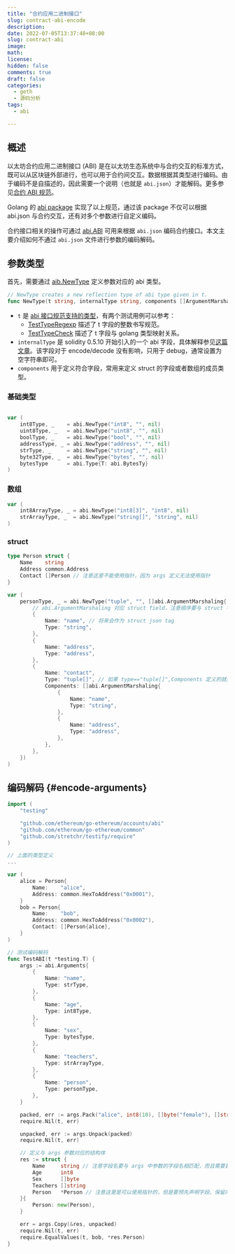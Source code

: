 ```yaml
---
title: "合约应用二进制接口"
slug: contract-abi-encode
description:
date: 2022-07-05T13:37:48+08:00
slug: contract-abi
image:
math:
license:
hidden: false
comments: true
draft: false
categories:
  - geth
  - 源码分析
tags:
  - abi

---
```


## 概述

以太坊合约应用二进制接口 (ABI) 是在以太坊生态系统中与合约交互的标准方式，既可以从区块链外部进行，也可以用于合约间交互。数据根据其类型进行编码。由于编码不是自描述的，因此需要一个说明（也就是 `abi.json`）才能解码。更多参见[合约 ABI 规范](https://docs.soliditylang.org/en/v0.8.13/abi-spec.html#basic-design)。

Golang 的 [abi package](https://pkg.go.dev/github.com/ethereum/go-ethereum/accounts/abi#pkg-overview) 实现了以上规范，通过该 package 不仅可以根据 abi.json 与合约交互，还有对多个参数进行自定义编码。

合约接口相关的操作可通过 [abi.ABI](https://pkg.go.dev/github.com/ethereum/go-ethereum/accounts/abi#ABI) 可用来根据 `abi.json` 编码合约接口。本文主要介绍如何不通过 `abi.json` 文件进行参数的编码解码。

## 参数类型

首先，需要通过 [aib.NewType](https://github.com/ethereum/go-ethereum/blob/v1.10.26/accounts/abi/type.go#L70) 定义参数对应的 abi 类型。

```go
// NewType creates a new reflection type of abi type given in t.
func NewType(t string, internalType string, components []ArgumentMarshaling) (typ Type, err error)
```

- `t` 是 [abi 接口规范支持的类型](https://docs.soliditylang.org/en/v0.8.13/abi-spec.html#types)，有两个测试用例可以参考：
  - [TestTypeRegexp](https://github.com/ethereum/go-ethereum/blob/c4a662176ec11b9d5718904ccefee753637ab377/accounts/abi/type_test.go#L33) 描述了 t 字段的整数书写规范。
  - [TestTypeCheck](https://github.com/ethereum/go-ethereum/blob/c4a662176ec11b9d5718904ccefee753637ab377/accounts/abi/type_test.go#L119) 描述了 t 字段与 golang 类型映射关系。
- `internalType` 是 solidity 0.5.10 开始引入的一个 abi 字段，具体解释参见[这篇文章](https://ethereum.stackexchange.com/questions/76953/what-is-the-purpose-of-internaltype-now-generated-by-the-solidity-compiler-in)。该字段对于 encode/decode 没有影响，只用于 debug，通常设置为空字符串即可。
- `components` 用于定义符合字段，常用来定义 struct 的字段或者数组的成员类型。

### 基础类型

```go

var (
    int8Type, _    = abi.NewType("int8", "", nil)
    uint8Type, _   = abi.NewType("uint8", "", nil)
    boolType, _    = abi.NewType("bool", "", nil)
    addressType, _ = abi.NewType("address", "", nil)
    strType, _     = abi.NewType("string", "", nil)
    byte32Type, _  = abi.NewType("bytes", "", nil)
    bytesType      = abi.Type{T: abi.BytesTy}
)
```

### 数组

```go
var (
    int8ArrayType, _ = abi.NewType("int8[3]", "int8", nil)
    strArrayType, _  = abi.NewType("string[]", "string", nil)
)
```

### struct

```go
type Person struct {
    Name    string
    Address common.Address
    Contact []Person // 注意这里不能使用指针，因为 args 定义无法使用指针
}

var (
    personType, _ = abi.NewType("tuple", "", []abi.ArgumentMarshaling{
        // abi.ArgumentMarshaling 对应 struct field，注意顺序要与 struct 字段顺序保持一致
        {
            Name: "name", // 将来会作为 struct json tag
            Type: "string",
        },
        {
            Name: "address",
            Type: "address",
        },
        {
            Name: "contact",
            Type: "tuple[]", // 如果 type=="tuple[]",Components 定义的就是数组元素的类型。
            Components: []abi.ArgumentMarshaling{
                {
                    Name: "name",
                    Type: "string",
                },
                {
                    Name: "address",
                    Type: "address",
                },
            },
        },
    })
)
```

## 编码解码 {#encode-arguments}

```go
import (
    "testing"

    "github.com/ethereum/go-ethereum/accounts/abi"
    "github.com/ethereum/go-ethereum/common"
    "github.com/stretchr/testify/require"
)

// 上面的类型定义
...

var (
    alice = Person{
        Name:    "alice",
        Address: common.HexToAddress("0x0001"),
    }
    bob = Person{
        Name:    "bob",
        Address: common.HexToAddress("0x0002"),
        Contact: []Person{alice},
    }
)

// 测试编码解码
func TestABI(t *testing.T) {
    args := abi.Arguments{
        {
            Name: "name",
            Type: strType,
        },
        {
            Name: "age",
            Type: int8Type,
        },
        {
            Name: "sex",
            Type: bytesType,
        },
        {
            Name: "teachers",
            Type: strArrayType,
        },
        {
            Name: "person",
            Type: personType,
        },
    }

    packed, err := args.Pack("alice", int8(10), []byte("female"), []string{"bob", "john"}, &bob)
    require.Nil(t, err)

    unpacked, err := args.Unpack(packed)
    require.Nil(t, err)

    // 定义与 args 参数对应的结构体
    res := struct {
        Name     string // 注意字段名要与 args 中参数的字段名相匹配，而且需要首字母大写，可导出
        Age      int8
        Sex      []byte
        Teachers []string
        Person   *Person // 注意这里是可以使用指针的，但是要预先声明字段，保留内存空间
    }{
        Person: new(Person),
    }

    err = args.Copy(&res, unpacked)
    require.Nil(t, err)
    require.EqualValues(t, bob, *res.Person)
}
```
